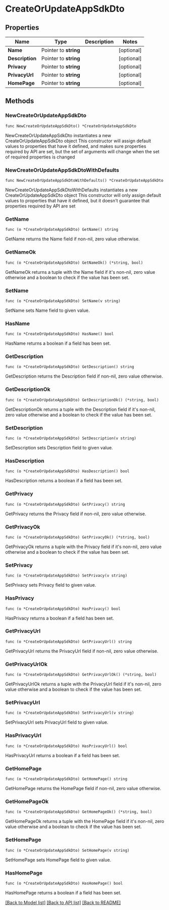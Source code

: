 # CreateOrUpdateAppSdkDto

## Properties

Name | Type | Description | Notes
------------ | ------------- | ------------- | -------------
**Name** | Pointer to **string** |  | [optional] 
**Description** | Pointer to **string** |  | [optional] 
**Privacy** | Pointer to **string** |  | [optional] 
**PrivacyUrl** | Pointer to **string** |  | [optional] 
**HomePage** | Pointer to **string** |  | [optional] 

## Methods

### NewCreateOrUpdateAppSdkDto

`func NewCreateOrUpdateAppSdkDto() *CreateOrUpdateAppSdkDto`

NewCreateOrUpdateAppSdkDto instantiates a new CreateOrUpdateAppSdkDto object
This constructor will assign default values to properties that have it defined,
and makes sure properties required by API are set, but the set of arguments
will change when the set of required properties is changed

### NewCreateOrUpdateAppSdkDtoWithDefaults

`func NewCreateOrUpdateAppSdkDtoWithDefaults() *CreateOrUpdateAppSdkDto`

NewCreateOrUpdateAppSdkDtoWithDefaults instantiates a new CreateOrUpdateAppSdkDto object
This constructor will only assign default values to properties that have it defined,
but it doesn't guarantee that properties required by API are set

### GetName

`func (o *CreateOrUpdateAppSdkDto) GetName() string`

GetName returns the Name field if non-nil, zero value otherwise.

### GetNameOk

`func (o *CreateOrUpdateAppSdkDto) GetNameOk() (*string, bool)`

GetNameOk returns a tuple with the Name field if it's non-nil, zero value otherwise
and a boolean to check if the value has been set.

### SetName

`func (o *CreateOrUpdateAppSdkDto) SetName(v string)`

SetName sets Name field to given value.

### HasName

`func (o *CreateOrUpdateAppSdkDto) HasName() bool`

HasName returns a boolean if a field has been set.

### GetDescription

`func (o *CreateOrUpdateAppSdkDto) GetDescription() string`

GetDescription returns the Description field if non-nil, zero value otherwise.

### GetDescriptionOk

`func (o *CreateOrUpdateAppSdkDto) GetDescriptionOk() (*string, bool)`

GetDescriptionOk returns a tuple with the Description field if it's non-nil, zero value otherwise
and a boolean to check if the value has been set.

### SetDescription

`func (o *CreateOrUpdateAppSdkDto) SetDescription(v string)`

SetDescription sets Description field to given value.

### HasDescription

`func (o *CreateOrUpdateAppSdkDto) HasDescription() bool`

HasDescription returns a boolean if a field has been set.

### GetPrivacy

`func (o *CreateOrUpdateAppSdkDto) GetPrivacy() string`

GetPrivacy returns the Privacy field if non-nil, zero value otherwise.

### GetPrivacyOk

`func (o *CreateOrUpdateAppSdkDto) GetPrivacyOk() (*string, bool)`

GetPrivacyOk returns a tuple with the Privacy field if it's non-nil, zero value otherwise
and a boolean to check if the value has been set.

### SetPrivacy

`func (o *CreateOrUpdateAppSdkDto) SetPrivacy(v string)`

SetPrivacy sets Privacy field to given value.

### HasPrivacy

`func (o *CreateOrUpdateAppSdkDto) HasPrivacy() bool`

HasPrivacy returns a boolean if a field has been set.

### GetPrivacyUrl

`func (o *CreateOrUpdateAppSdkDto) GetPrivacyUrl() string`

GetPrivacyUrl returns the PrivacyUrl field if non-nil, zero value otherwise.

### GetPrivacyUrlOk

`func (o *CreateOrUpdateAppSdkDto) GetPrivacyUrlOk() (*string, bool)`

GetPrivacyUrlOk returns a tuple with the PrivacyUrl field if it's non-nil, zero value otherwise
and a boolean to check if the value has been set.

### SetPrivacyUrl

`func (o *CreateOrUpdateAppSdkDto) SetPrivacyUrl(v string)`

SetPrivacyUrl sets PrivacyUrl field to given value.

### HasPrivacyUrl

`func (o *CreateOrUpdateAppSdkDto) HasPrivacyUrl() bool`

HasPrivacyUrl returns a boolean if a field has been set.

### GetHomePage

`func (o *CreateOrUpdateAppSdkDto) GetHomePage() string`

GetHomePage returns the HomePage field if non-nil, zero value otherwise.

### GetHomePageOk

`func (o *CreateOrUpdateAppSdkDto) GetHomePageOk() (*string, bool)`

GetHomePageOk returns a tuple with the HomePage field if it's non-nil, zero value otherwise
and a boolean to check if the value has been set.

### SetHomePage

`func (o *CreateOrUpdateAppSdkDto) SetHomePage(v string)`

SetHomePage sets HomePage field to given value.

### HasHomePage

`func (o *CreateOrUpdateAppSdkDto) HasHomePage() bool`

HasHomePage returns a boolean if a field has been set.


[[Back to Model list]](../README.md#documentation-for-models) [[Back to API list]](../README.md#documentation-for-api-endpoints) [[Back to README]](../README.md)


